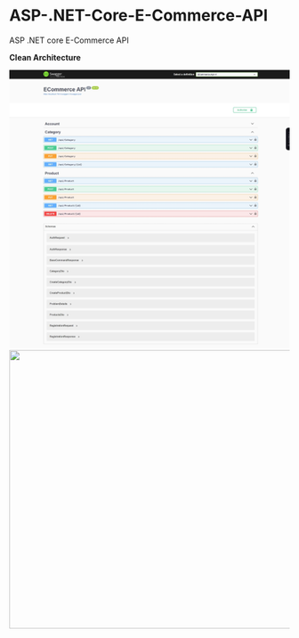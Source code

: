 # ASP-.NET-Core-E-Commerce-API
ASP .NET core E-Commerce API

**Clean Architecture**

<img alt="" src="https://github.com/betselot49/ASP-.NET-Core-E-Commerce-API/blob/main/ECommerce/Screenshots/Web%20capture_5-11-2023_221128_localhost.jpeg" style="width: 800px; height: 500px;">

<img alt="" src="https://https://github.com/betselot49/ASP-.NET-Core-E-Commerce-API/blob/main/ECommerce/Screenshots/Web%20capture_5-11-2023_221146_localhost.jpeg" style="width: 800px; height: 500px;">
